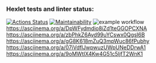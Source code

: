 ### Hexlet tests and linter status:

[![Actions Status](https://github.com/RiskovetsES/frontend-project-lvl1/workflows/hexlet-check/badge.svg)](https://github.com/RiskovetsES/frontend-project-lvl1/actions)
[![Maintainability](https://api.codeclimate.com/v1/badges/a99a88d28ad37a79dbf6/maintainability)](https://codeclimate.com/github/codeclimate/codeclimate/maintainability)
![example workflow](https://github.com/RiskovetsES/frontend-project-lvl1/actions/workflows/nodejs.yml/badge.svg)
https://asciinema.org/a/DpWFydmdio8iZd1teGGOPCXNA
https://asciinema.org/a/zbPhkZ6Ayd99uYCswx0QgsI6B
https://asciinema.org/a/gG8K618mZuQ3mpWuc86fPubhy
https://asciinema.org/a/07iVdflJwpwuzUWpUNeDDrwA1
https://asciinema.org/a/9oMWtIX4Kw4G51c5ljfT2WnK1
